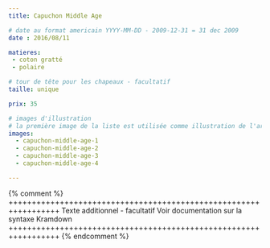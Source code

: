 ```yaml
---
title: Capuchon Middle Age

# date au format americain YYYY-MM-DD - 2009-12-31 = 31 dec 2009
date : 2016/08/11

matieres:
 - coton gratté
 - polaire

# tour de tête pour les chapeaux - facultatif
taille: unique

prix: 35

# images d'illustration
# la première image de la liste est utilisée comme illustration de l'article dans les pages de listing.
images:
  - capuchon-middle-age-1
  - capuchon-middle-age-2
  - capuchon-middle-age-3
  - capuchon-middle-age-4

---
```

{% comment %} +++++++++++++++++++++++++++++++++++++++++++++++++++++++++++++++++
              Texte additionnel - facultatif
              Voir documentation sur la syntaxe Kramdown
+++++++++++++++++++++++++++++++++++++++++++++++++++++++++++++++++ {% endcomment %}
